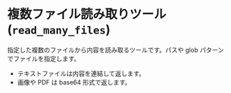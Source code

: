 # 複数ファイル読み取りツール (`read_many_files`)

指定した複数のファイルから内容を読み取るツールです。パスや glob パターンでファイルを指定します。

- テキストファイルは内容を連結して返します。
- 画像や PDF は base64 形式で返します。
